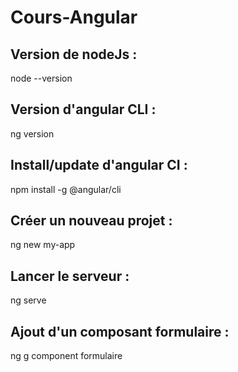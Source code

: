 # Cours-Angular

## Version de nodeJs :
node --version
    
## Version d'angular CLI :
ng version
      
## Install/update d'angular CI :
npm install -g @angular/cli
      
## Créer un nouveau projet : 
ng new my-app

## Lancer le serveur :
ng serve

## Ajout d'un composant formulaire :
ng g component formulaire
